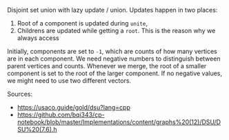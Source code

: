 Disjoint set union with lazy update / union. Updates happen in two places:

1. Root of a component is updated during `unite`,
1. Childrens are updated while getting a `root`. This is the reason why we always access 

Initially, components are set to `-1`, which are counts of how many vertices are in each component. We need negative numbers to distinguish between parent vertices and counts. Whenever we merge, the root of a smaller component is set to the root of the larger component. If no negative values, we might need to use two different vectors.

Sources:

- https://usaco.guide/gold/dsu?lang=cpp
- https://github.com/bqi343/cp-notebook/blob/master/Implementations/content/graphs%20(12)/DSU/DSU%20(7.6).h
